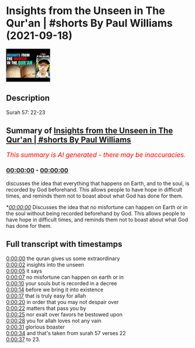 # Insights from the Unseen in The Qur'an | #shorts By Paul Williams (2021-09-18)

![alt Insights from the Unseen in The Qur'an | #shorts By Paul Williams](7ZWAEw-dCkk.jpg "Insights from the Unseen in The Qur'an | #shorts By Paul Williams")

## Description

Surah 57: 22-23

## Summary of [Insights from the Unseen in The Qur'an | #shorts By Paul Williams](https://www.youtube.com/watch?v=7ZWAEw-dCkk)


*<span style="color:red; font-size:125%">This summary is AI generated - there may be inaccuracies</span>. [](/)*

### [00:00:00](https://www.youtube.com/watch?v=7ZWAEw-dCkk&t=0) - [00:00:00](https://www.youtube.com/watch?v=7ZWAEw-dCkk&t=0)

 discusses the idea that everything that happens on Earth, and to the soul, is recorded by God beforehand. This allows people to have hope in difficult times, and reminds them not to boast about what God has done for them.

**[00:00:00](https://www.youtube.com/watch?v=7ZWAEw-dCkk&t=0)* Discusses the idea that no misfortune can happen on Earth or in the soul without being recorded beforehand by God. This allows people to have hope in difficult times, and reminds them not to boast about what God has done for them.

## Full transcript with timestamps

[0:00:00](https://youtu.be/7ZWAEw-dCkk?t=0) the quran gives us some extraordinary  
[0:00:02](https://youtu.be/7ZWAEw-dCkk?t=2) insights into the unseen  
[0:00:05](https://youtu.be/7ZWAEw-dCkk?t=5) it says  
[0:00:07](https://youtu.be/7ZWAEw-dCkk?t=7) no misfortune can happen on earth or in  
[0:00:10](https://youtu.be/7ZWAEw-dCkk?t=10) your souls but is recorded in a decree  
[0:00:14](https://youtu.be/7ZWAEw-dCkk?t=14) before we bring it into existence  
[0:00:17](https://youtu.be/7ZWAEw-dCkk?t=17) that is truly easy for allah  
[0:00:20](https://youtu.be/7ZWAEw-dCkk?t=20) in order that you may not despair over  
[0:00:22](https://youtu.be/7ZWAEw-dCkk?t=22) matters that pass you by  
[0:00:25](https://youtu.be/7ZWAEw-dCkk?t=25) nor exalt over favors he bestowed upon  
[0:00:28](https://youtu.be/7ZWAEw-dCkk?t=28) you for allah loves not any vain  
[0:00:31](https://youtu.be/7ZWAEw-dCkk?t=31) glorious boaster  
[0:00:34](https://youtu.be/7ZWAEw-dCkk?t=34) and that's taken from surah 57 verses 22  
[0:00:37](https://youtu.be/7ZWAEw-dCkk?t=37) to 23.  

